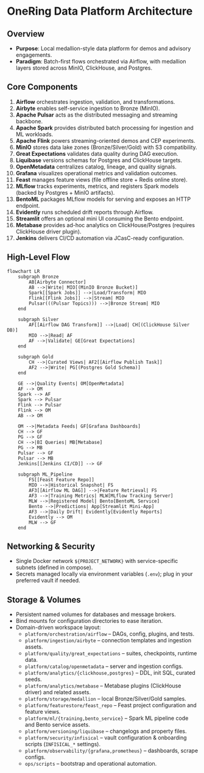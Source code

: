 # OneRing Data Platform Architecture

## Overview
- **Purpose**: Local medallion-style data platform for demos and advisory engagements.
- **Paradigm**: Batch-first flows orchestrated via Airflow, with medallion layers stored across MinIO, ClickHouse, and Postgres.

## Core Components
1. **Airflow** orchestrates ingestion, validation, and transformations.
2. **Airbyte** enables self-service ingestion to Bronze (MinIO).
3. **Apache Pulsar** acts as the distributed messaging and streaming backbone.
4. **Apache Spark** provides distributed batch processing for ingestion and ML workloads.
5. **Apache Flink** powers streaming-oriented demos and CEP experiments.
6. **MinIO** stores data lake zones (Bronze/Silver/Gold) with S3 compatibility.
7. **Great Expectations** validates data quality during DAG execution.
8. **Liquibase** versions schemas for Postgres and ClickHouse targets.
9. **OpenMetadata** centralizes catalog, lineage, and quality signals.
10. **Grafana** visualizes operational metrics and validation outcomes.
11. **Feast** manages feature views (file offline store + Redis online store).
12. **MLflow** tracks experiments, metrics, and registers Spark models (backed by Postgres + MinIO artifacts).
13. **BentoML** packages MLflow models for serving and exposes an HTTP endpoint.
14. **Evidently** runs scheduled drift reports through Airflow.
15. **Streamlit** offers an optional mini UI consuming the Bento endpoint.
16. **Metabase** provides ad-hoc analytics on ClickHouse/Postgres (requires ClickHouse driver plugin).
17. **Jenkins** delivers CI/CD automation via JCasC-ready configuration.

## High-Level Flow
```mermaid
flowchart LR
    subgraph Bronze
        AB[Airbyte Connector]
        AB -->|Write| MIO[(MinIO Bronze Bucket)]
        Spark[[Spark Jobs]] -->|Load/Transform| MIO
        Flink[[Flink Jobs]] -->|Stream| MIO
        Pulsar(((Pulsar Topics))) -->|Bronze Stream| MIO
    end

    subgraph Silver
        AF[[Airflow DAG Transform]] -->|Load| CH[(ClickHouse Silver DB)]
        MIO -->|Read| AF
        AF -->|Validate| GE[Great Expectations]
    end

    subgraph Gold
        CH -->|Curated Views| AF2[[Airflow Publish Task]]
        AF2 -->|Write| PG[(Postgres Gold Schema)]
    end

    GE -->|Quality Events| OM[OpenMetadata]
    AF --> OM
    Spark --> AF
    Spark --> Pulsar
    Flink --> Pulsar
    Flink --> OM
    AB --> OM

    OM -->|Metadata Feeds| GF[Grafana Dashboards]
    CH --> GF
    PG --> GF
    CH -->|BI Queries| MB[Metabase]
    PG --> MB
    Pulsar --> GF
    Pulsar --> MB
    Jenkins[[Jenkins CI/CD]] --> GF

    subgraph ML_Pipeline
        FS[[Feast Feature Repo]]
        MIO -->|Historical Snapshot| FS
        AF3[[Airflow ML DAG]] -->|Feature Retrieval| FS
        AF3 -->|Training Metrics| MLW[MLflow Tracking Server]
        MLW -->|Registered Model| Bento[BentoML Service]
        Bento -->|Predictions| App[Streamlit Mini-App]
        AF3 -->|Daily Drift| Evidently[Evidently Reports]
        Evidently --> OM
        MLW --> GF
    end
```

## Networking & Security
- Single Docker network `${PROJECT_NETWORK}` with service-specific subnets (defined in compose).
- Secrets managed locally via environment variables (`.env`); plug in your preferred vault if needed.

## Storage & Volumes
- Persistent named volumes for databases and message brokers.
- Bind mounts for configuration directories to ease iteration.
- Domain-driven workspace layout:
  - `platform/orchestration/airflow` – DAGs, config, plugins, and tests.
  - `platform/ingestion/airbyte` – connection templates and ingestion assets.
  - `platform/quality/great_expectations` – suites, checkpoints, runtime data.
  - `platform/catalog/openmetadata` – server and ingestion configs.
  - `platform/analytics/{clickhouse,postgres}` – DDL, init SQL, curated seeds.
  - `platform/analytics/metabase` – Metabase plugins (ClickHouse driver) and related assets.
  - `platform/storage/medallion` – local Bronze/Silver/Gold samples.
  - `platform/featurestore/feast_repo` – Feast project configuration and feature views.
  - `platform/ml/{training,bento_service}` – Spark ML pipeline code and Bento service assets.
  - `platform/versioning/liquibase` – changelogs and property files.
  - `platform/security/infisical` – vault configuration & onboarding scripts (`INFISICAL_*` settings).
  - `platform/observability/{grafana,prometheus}` – dashboards, scrape configs.
  - `ops/scripts` – bootstrap and operational automation.
